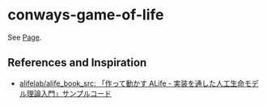 # conways-game-of-life

See [Page](https://l1ck0h.github.io/conways-game-of-life/).

## References and Inspiration

- [alifelab/alife_book_src: 「作って動かす ALife - 実装を通した人工生命モデル理論入門」サンプルコード](https://github.com/alifelab/alife_book_src)
